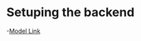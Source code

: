# Setuping the backend 

-[Model Link](https://app.eraser.io/workspace/YtPqZ1VogxGy1jzIDkzj?origin=share)